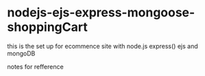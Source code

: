 # nodejs-ejs-express-mongoose-shoppingCart

this is the set up for ecommence site
with node.js express() ejs and mongoDB <mongoose>

notes for refference
